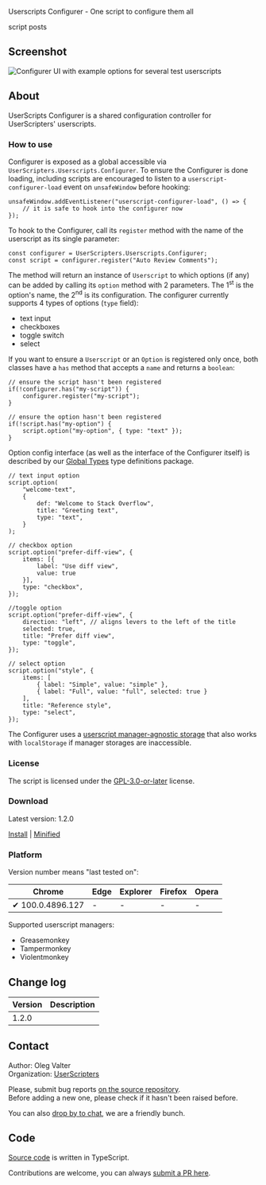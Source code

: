Userscripts Configurer - One script to configure them all

script posts


<!-- thumbnail: https://i.stack.imgur.com/Rdcrd.png -->
<!-- version: 1.2.0 -->
<!-- tag: script -->
<!-- excerpt: UserScripts Configurer provides a shared UI and controls configuration options for UserScripters' userscripts. -->

## Screenshot

![Configurer UI with example options for several test userscripts](https://i.stack.imgur.com/8OxKN.png)

## About

UserScripts Configurer is a shared configuration controller for UserScripters' userscripts.

### How to use

Configurer is exposed as a global accessible via `UserScripters.Userscripts.Configurer`.
To ensure the Configurer is done loading, including scripts are encouraged to listen to a `userscript-configurer-load` event on `unsafeWindow` before hooking:

```lang-ts
unsafeWindow.addEventListener("userscript-configurer-load", () => {
    // it is safe to hook into the configurer now
});
```

To hook to the Configurer, call its `register` method with the name of the userscript as its single parameter:

```lang-ts
const configurer = UserScripters.Userscripts.Configurer;
const script = configurer.register("Auto Review Comments");
```

The method will return an instance of `Userscript` to which options (if any) can be added by calling its `option` method with 2 parameters. The 1<sup>st</sup> is the option's name, the 2<sup>nd</sup> is its configuration. The configurer currently supports 4 types of options (`type` field):

- text input
- checkboxes
- toggle switch
- select

If you want to ensure a `Userscript` or an `Option` is registered only once, both classes have a `has` method that accepts a `name` and returns a `boolean`:

```lang-ts
// ensure the script hasn't been registered
if(!configurer.has("my-script")) {
    configurer.register("my-script");
}

// ensure the option hasn't been registered
if(!script.has("my-option") {
    script.option("my-option", { type: "text" });
}
```

Option config interface (as well as the interface of the Configurer itself) is described by our [Global Types](https://github.com/userscripters/global-types) type definitions package.

```lang-ts
// text input option
script.option(
    "welcome-text",
    {
        def: "Welcome to Stack Overflow",
        title: "Greeting text",
        type: "text",
    }
);

// checkbox option
script.option("prefer-diff-view", {
    items: [{
        label: "Use diff view",
        value: true
    }],
    type: "checkbox",
});

//toggle option
script.option("prefer-diff-view", {
    direction: "left", // aligns levers to the left of the title
    selected: true,
    title: "Prefer diff view",
    type: "toggle",
});

// select option
script.option("style", {
    items: [
        { label: "Simple", value: "simple" },
        { label: "Full", value: "full", selected: true }
    ],
    title: "Reference style",
    type: "select",
});
```

The Configurer uses a [userscript manager-agnostic storage](https://github.com/userscripters/storage) that also works with `localStorage` if manager storages are inaccessible.


### License

The script is licensed under the [GPL-3.0-or-later](https://spdx.org/licenses/GPL-3.0-or-later) license.

### Download

Latest version: 1.2.0

[Install](https://github.com/userscripters/userscripts-configurer/raw/master/dist/modern/index.user.js) | [Minified](https://github.com/userscripters/userscripts-configurer/raw/master/dist/modern/index.min.user.js)

### Platform

Version number means "last tested on":

| Chrome | Edge | Explorer | Firefox | Opera |
| - | - | - | - | - |
| ✔ 100.0.4896.127 | - | - | - | - |

Supported userscript managers:

- Greasemonkey
- Tampermonkey
- Violentmonkey

## Change log

| Version    | Description |
| ---------- | ----------- |
| 1.2.0 |             |

## Contact

Author: Oleg Valter
<br>Organization: [UserScripters](https://github.com/userscripters)

Please, submit bug reports [on the source repository](https://github.com/userscripters/userscripts-configurer/issues).
<br>Before adding a new one, please check if it hasn't been raised before.

You can also [drop by to chat](https://chat.stackoverflow.com/rooms/214345), we are a friendly bunch.

## Code

[Source code](https://github.com/userscripters/userscripts-configurer/blob/master/src/index.ts) is written in TypeScript.

Contributions are welcome, you can always [submit a PR here](https://github.com/userscripters/userscripts-configurer/pulls).